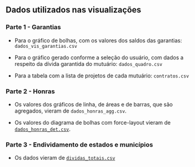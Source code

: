 ## Dados utilizados nas visualizações

### Parte 1 - Garantias

* Para o gráfico de bolhas, com os valores dos saldos das garantias: `dados_vis_garantias.csv`

* Para o gráfico gerado conforme a seleção do usuário, com dados a respeito da dívida garantida do mutuário: `dados_quadro.csv`

* Para a tabela com a lista de projetos de cada mutuário: `contratos.csv`

### Parte 2 - Honras

* Os valores dos gráficos de linha, de áreas e de barras, que são agregados, vieram de `dados_honras_agg.csv`.

* Os valores do diagrama de bolhas com force-layout vieram de [`dados_honras_det.csv`](dados_honras_det.csv).

### Parte 3 - Endividamento de estados e municípios

* Os dados vieram de [`dividas_totais.csv`](dividas_totais.csv)
